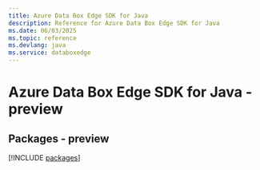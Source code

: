 ```yaml
---
title: Azure Data Box Edge SDK for Java
description: Reference for Azure Data Box Edge SDK for Java
ms.date: 06/03/2025
ms.topic: reference
ms.devlang: java
ms.service: databoxedge
---
```

# Azure Data Box Edge SDK for Java - preview
## Packages - preview
[!INCLUDE [packages](data-box-edge-index.md)]